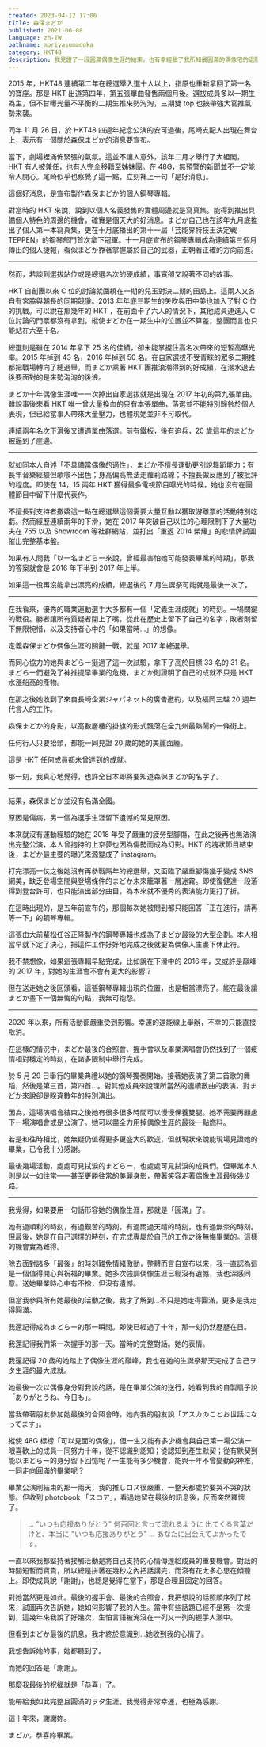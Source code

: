 ```yaml
---
created: 2023-04-12 17:06
title: 森保まどか
published: 2021-06-08
language: zh-TW
pathname: moriyasumadoka
category: HKT48
description: 我見證了一段圓滿偶像生涯的結束，也有幸經驗了我所知最圓滿的偶像宅的退隱。
---
```


2015 年，HKT48 連續第二年在總選舉入選十人以上，指原也重新拿回了第一名的寶座。那是 HKT 出道第四年，第五張單曲發售兩個月後。選拔成員多以一期生為主，但不甘曝光量不平衡的二期生推來勢洶洶，三期雙 top 也挾帶強大官推氣勢來襲。

同年 11 月 26 日，於 HKT48 四週年紀念公演的安可過後，尾崎支配人出現在舞台上，表示有一個關於森保まどか的消息要宣布。

當下，劇場裡滿佈緊張的氣氛。這並不讓人意外，該年二月才舉行了大組閣，HKT 有人被兼任，也有人完全移籍至姊妹團。在 48G，無預警的新聞並不一定能令人開心。尾崎似乎也察覺了這一點，立刻補上一句「是好消息」。

這個好消息，是宣布製作森保まどか的個人鋼琴專輯。

對當時的 HKT 來說，說到以個人名義發售的實體周邊就是寫真集。能得到推出具備個人特色的周邊的機會，確實是個天大的好消息。まどか自己也在該年九月底推出了個人第一本寫真集，更在十月底播出的第十一屆「芸能界特技王決定戦 TEPPEN」的鋼琴部門首次拿下冠軍。十一月底宣布的鋼琴專輯成為連續第三個月傳出的個人捷報，看似まどか靠著掌握屬於自己的武器，正朝著正確的方向前進。

---

然而，若談到選拔站位或是總選名次的硬成績，事實卻又說著不同的故事。

HKT 自創團以來 C 位的討論就圍繞在一期的兒玉對決二期的田島上。這兩人又各自有宮脇與朝長的同期競爭。2013 年年底三期生的矢吹與田中美也加入了對 C 位的挑戰。可以說在那幾年的 HKT ，在前面卡了六人的情況下，其他成員連進入 C 位討論的門票都沒有拿到。縱使まどか在一期生中的位置並不算差，整團而言也只能站在六至十名。

總選則是雖在 2014 年拿下 25 名的佳績，卻未能掌握住高名次帶來的短暫高曝光率。2015 年掉到 43 名，2016 年掉到 50 名。在自家選拔不受青睞的眾多二期推都把戰場轉向了總選舉，而まどか乘著 HKT 團推浪潮得到的好成績，在潮水退去後要面對的是來勢洶洶的後浪。

まどか十年偶像生涯唯一一次掉出自家選拔就是出現在 2017 年初的第九張單曲。雖說事後來看 HKT 唯一曾大量換血的只有本張單曲，落選並不能特別歸咎於個人表現，但已給當事人帶來大量壓力，也體現她並非不可取代。

連續兩年名次下滑後又遭遇單曲落選。前有鐵板，後有追兵，20 歲這年的まどか被逼到了崖邊。

---

就如同本人自述「不具備當偶像的適性」，まどか不擅長運動更別說舞蹈能力；有長年音樂經驗但歌喉不出色；身高偏高無法走蘿莉路線；不擅長做反應到了被批評的程度。即使在 14，15 兩年 HKT 獲得最多電視節目曝光的時候，她也沒有在團體節目中留下什麼代表作。

不擅長對支持者撒嬌這一點在總選舉這個需要大量互動以獲取游離票的活動特別吃虧。然而經歷連續兩年的下滑，她在 2017 年突破自己以往的心理限制下了大量功夫在 755 以及 Showroom 等社群網站，並打出「重返 2014 榮耀」的悲情牌試圖催出完整基本盤。

如果有人問我「以一名まどらー來說，曾經最害怕她可能發表畢業的時期」，那我的答案就會是 2016 年下半到 2017 年上半。

如果這一役再沒能拿出漂亮的成績，總選後的 7 月生誕祭可能就是最後一次了。

---

在我看來，優秀的職業運動選手大多都有一個「定義生涯成就」的時刻。一場關鍵的戰役。勝者讓所有質疑者閉上了嘴，從此在歷史上留下了自己的名字；敗者則留下無限惋惜，以及支持者心中的「如果當時...」的想像。

定義森保まどか偶像生涯的關鍵一戰，就是 2017 年總選舉。

而同心協力的她與まどらー挺過了這一次試驗，拿下了高於目標 33 名的 31 名。まどらー們避免了神推提早畢業的危機，まどか則證明了自己的成就不只是 HKT 水漲船高的產物。

在那之後她收到了來自長崎企業ジャパネット的廣告邀約，以及福岡三越 20 週年代言人的工作。

森保まどか的身影，以高數層樓的掛旗的形式飄蕩在全九州最熱鬧的一條街上。

任何行人只要抬頭，都能一同見證 20 歲的她的美麗面龐。

這是 HKT 任何成員都未曾達到的成就。

那一刻，我真心地覺得，也許全日本即將要知道森保まどか的名字了。

---

結果，森保まどか並沒有名滿全國。

原因是傷病，另一個為選手生涯留下遺憾的常見原因。

本來就沒有運動經驗的她在 2018 年受了嚴重的疲勞型腳傷，在此之後再也無法演出完整公演，本人曾抱持的上京夢也因為傷勢而成為幻影。HKT 的塊狀節目結束後，まどか最主要的曝光來源變成了 instagram。

打完漂亮一仗之後她沒有再參戰隔年的總選舉，又面臨了嚴重腳傷幾乎變成 SNS 網美，缺乏登場空間與登場條件的まどか未來籠罩著一層迷霧。即使復健達一段落得到登台許可，也只能演出部分曲目，為本來就不優秀的表演能力更打了折。

在這時出現的，是五年前宣布的，那個每次她被問到都只能回答「正在進行，請再等一下」的鋼琴專輯。

這張由大前輩松任谷正隆製作的鋼琴專輯也成為了まどか最後的大型企劃。本人相當早就下定了決心，把這件工作好好地完成之後就要為偶像人生畫下休止符。

我不禁想像，如果這張專輯早點完成，比如說在下滑中的 2016 年，又或許是巔峰的 2017 年，對她的生涯會不會有更大的影響？

但在送走她之後回頭看，這張鋼琴專輯出現的位置，也是相當漂亮了。能在最後讓まどか畫下一個無悔的句點，我無可抱怨。

---

2020 年以來，所有活動都嚴重受到影響。幸運的還能線上舉辦，不幸的只能直接取消。

在這樣的情況中，まどか最後的合照會、握手會以及畢業演唱會仍然找到了一個疫情相對穩定的時刻，在諸多限制中舉行完成。

於 5 月 29 日舉行的畢業典禮以她的鋼琴獨奏開始。接著她表演了第二首歌的舞蹈，然後是第三首，第四首...。對其他成員來說理所當然的連續數曲的表演，對まどか來說卻是睽違數年的特別演出。

因為，這場演唱會結束之後她有很多很多時間可以慢慢保養雙腿。她不需要再顧慮下一場演唱會或是公演了。她可以盡全力用掉偶像生涯的最後一點燃料。

若是和往時相比，她無疑仍值得更多更盛大的歡送，但就現狀來說能現場見證她的畢業，已令我十分感謝。

最後幾場活動，處處可見拭淚的まどらー，也處處可見拭淚的成員們。但畢業本人則是以一如往常——甚至更勝往常的美麗身影，帶著笑容走著偶像生涯最後幾步路。

---

我覺得，如果要用一句話形容她的偶像生涯，那就是「圓滿」了。

她有過順利的時刻，有過艱苦的時刻，有過雨過天晴的時刻，也有過無奈的時刻。但最後，她是在自己選擇的時刻，在完成專屬於自己的工作之後無悔畢業的。這樣的機會實為難得。

除去面對諸多「最後」的時刻難免情緒激動，整體而言自宣布以來，我一直認為這是一個值得開心與祝福的畢業。她多次強調偶像生涯已經沒有遺憾，我也深感同意。送她畢業時心中有不捨，但沒有遺憾。

但當我參與所有她最後的活動之後，我才了解到...不只是她走得圓滿，更多是我走得圓滿。

我還記得成為まどらー的那一瞬間。即使已經過了十年，那一刻仍然歷歷在目。

我還記得我們第一次握手的那一天。當時的完整對話。她的表情。

我還記得 20 歲的她踏上了偶像生涯的巔峰，我也在她的生誕祭那天完成了自己ヲタ生涯的最大成就。

她最後一次以偶像身分對我說的話，是在畢業公演的送行，她看到我的自製扇子說「ありがとうね、今日も」。

當我帶著朋友參加她最後的合照會時，她向我的朋友說「アスカのことお世話になってます」。

縱使 48G 標榜「可以見面的偶像」，但一生又能有多少機會與自己第一場公演一眼喜歡上的成員一同努力十年，從不認識到認知；從認知到產生默契；從有默契到能以まどらー的身分留下回憶呢？一生能有多少機會，能與十年不曾變動的神推，一同走向圓滿的畢業呢？

畢業公演剛結束的那一兩天，我的推しロス很嚴重，一整天都處於要哭不哭的狀態。但收到 photobook 「スコア」，看過她留在最後的訊息後，反而突然釋懷了。

> ...
> "いつも応援ありがとう"
> 何百回と言って流れるように
> 出てくる言葉だけと、本当に
> "いつも応援ありがとう"
> ...
> あなたに出会えてよかったです。

一直以來我都堅持著接觸活動是將自己支持的心情傳達給成員的重要機會。對話的時間短暫而寶貴，所以總是拼著在幾秒之內把話講完，而沒有花太多心思在傾聽上。即使成員說「謝謝」，也總是覺得在當下，那是合理且固定的回答。

對她當然更是如此。最後的握手會、最後的合照會，我把想說的話照順序列了起來，試圖再次告訴她，她如何影響了我的人生。當中有些話題已經不是第一次提到，這幾年來我說了好幾次，生怕言語被淹沒在一列又一列的握手人潮中。

但看到まどか最後的訊息，我才終於意識到...她收到我的心情了。

我想告訴她的事，她都聽到了。

而她的回答是「謝謝」。

那麼我最後的祝福就是「恭喜」了。

能帶給我如此完整且圓滿的ヲタ生涯，我覺得非常幸運，也極為感謝。

這十年來，謝謝妳。

まどか，恭喜妳畢業。
